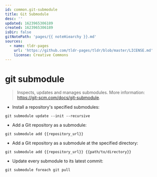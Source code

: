```yaml
---
id: common.git-submodule
title: Git Submodule
desc: ''
updated: 1623965306189
created: 1623965306189
isDir: false
gitNotePath: 'pages/{{ noteHiearchy }}.md'
sources:
  - name: tldr-pages
    url: 'https://github.com/tldr-pages/tldr/blob/master/LICENSE.md'
    license: Creative Commons
---
```

# git submodule

> Inspects, updates and manages submodules.
> More information: <https://git-scm.com/docs/git-submodule>.

- Install a repository's specified submodules:

`git submodule update --init --recursive`

- Add a Git repository as a submodule:

`git submodule add {{repository_url}}`

- Add a Git repository as a submodule at the specified directory:

`git submodule add {{repository_url}} {{path/to/directory}}`

- Update every submodule to its latest commit:

`git submodule foreach git pull`


